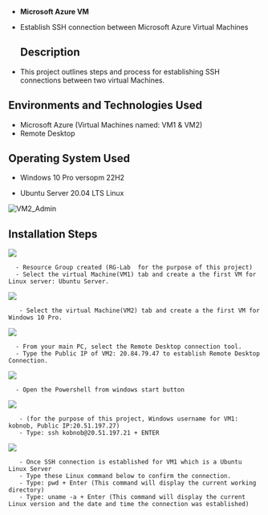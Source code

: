 -  <b>Microsoft Azure VM</b>
- Establish SSH connection between Microsoft Azure Virtual Machines

  <h2>Description</h2
- This project outlines steps and process for establishing SSH connections between two virtual Machines.

<h2>Environments and Technologies Used</h2>

-  Microsoft Azure (Virtual Machines named: VM1 & VM2)
-  Remote Desktop

<h2>Operating System Used </h2>

- Windows 10 Pro versopm 22H2
  
- Ubuntu Server 20.04 LTS Linux

 ![VM2_Admin](https://github.com/koby-nob/SSH-Connection/assets/166937258/871eec5d-5c09-49e7-bb10-a9ca1515eeba)

<h2>Installation Steps</h2>

<p>
<img src="https://i.imgur.com/RHCEC5x.png"
</p>
<p>
      
  
      - Resource Group created (RG-Lab  for the purpose of this project)
      - Select the virtual Machine(VM1) tab and create a the first VM for Linux server: Ubuntu Server. 

<p>
<img src="https://i.imgur.com/UW3RPRY.png"
</p>
<p>

       - Select the virtual Machine(VM2) tab and create a the first VM for Windows 10 Pro. 


<p>
<img src="https://i.imgur.com/Bo4vMG3.png"  
</p>
<p>
    
      - From your main PC, select the Remote Desktop connection tool.
      - Type the Public IP of VM2: 20.84.79.47 to establish Remote Desktop Connection.
<p> 
<img src="https://i.imgur.com/EbV5wRN.png"
</p>
<p>

      - Open the Powershell from windows start button

<p>
<img src="https://i.imgur.com/3fUxgUr.png"
</p>
<p>
       
       - (for the purpose of this project, Windows username for VM1: kobnob, Public IP:20.51.197.27)
       - Type: ssh kobnob@20.51.197.21 + ENTER

<p>
<img src="https://i.imgur.com/WUA2qEn.png"
<p>
</p>

       - Once SSH connection is established for VM1 which is a Ubuntu Linux Server
       - Type these Linux command below to confirm the connection.
       - Type: pwd + Enter (This command will display the current working directory)
       - Type: uname -a + Enter (This command will display the current Linux version and the date and time the connection was established)

